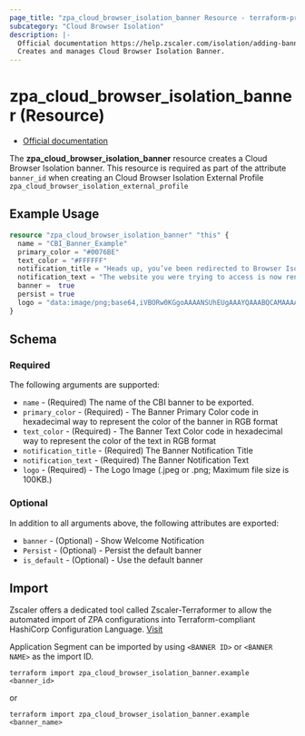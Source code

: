 ```yaml
---
page_title: "zpa_cloud_browser_isolation_banner Resource - terraform-provider-zpa"
subcategory: "Cloud Browser Isolation"
description: |-
  Official documentation https://help.zscaler.com/isolation/adding-banner-theme-isolation-end-user-notification-zpa
  Creates and manages Cloud Browser Isolation Banner.
---
```


# zpa_cloud_browser_isolation_banner (Resource)

* [Official documentation](https://help.zscaler.com/isolation/adding-banner-theme-isolation-end-user-notification-zpa)

The **zpa_cloud_browser_isolation_banner** resource creates a Cloud Browser Isolation banner. This resource is required as part of the attribute `banner_id` when creating an Cloud Browser Isolation External Profile ``zpa_cloud_browser_isolation_external_profile``

## Example Usage

```terraform
resource "zpa_cloud_browser_isolation_banner" "this" {
  name = "CBI_Banner_Example"
  primary_color = "#0076BE"
  text_color = "#FFFFFF"
  notification_title = "Heads up, you’ve been redirected to Browser Isolation!"
  notification_text = "The website you were trying to access is now rendered in a fully isolated environment to protect you from malicious content."
  banner =  true
  persist = true
  logo = "data:image/png;base64,iVBORw0KGgoAAAANSUhEUgAAAYQAAABQCAMAAAAuu
}
```

## Schema

### Required

The following arguments are supported:

- `name` - (Required) The name of the CBI banner to be exported.
- `primary_color` - (Required) - The Banner Primary Color code in hexadecimal way to represent the color of the banner in RGB format
- `text_color` - (Required) - The Banner Text Color code in hexadecimal way to represent the color of the text in RGB format
- `notification_title` - (Required) The Banner Notification Title
- `notification_text` - (Required) The Banner Notification Text
- `logo` - (Required) - The Logo Image (.jpeg or .png; Maximum file size is 100KB.)

### Optional

In addition to all arguments above, the following attributes are exported:

- `banner` - (Optional) - Show Welcome Notification
- `Persist` - (Optional) - Persist the default banner
- `is_default` - (Optional) - Use the default banner

## Import

Zscaler offers a dedicated tool called Zscaler-Terraformer to allow the automated import of ZPA configurations into Terraform-compliant HashiCorp Configuration Language.
[Visit](https://github.com/zscaler/zscaler-terraformer)

Application Segment can be imported by using `<BANNER ID>` or `<BANNER NAME>` as the import ID.

```shell
terraform import zpa_cloud_browser_isolation_banner.example <banner_id>
```

or

```shell
terraform import zpa_cloud_browser_isolation_banner.example <banner_name>
```
